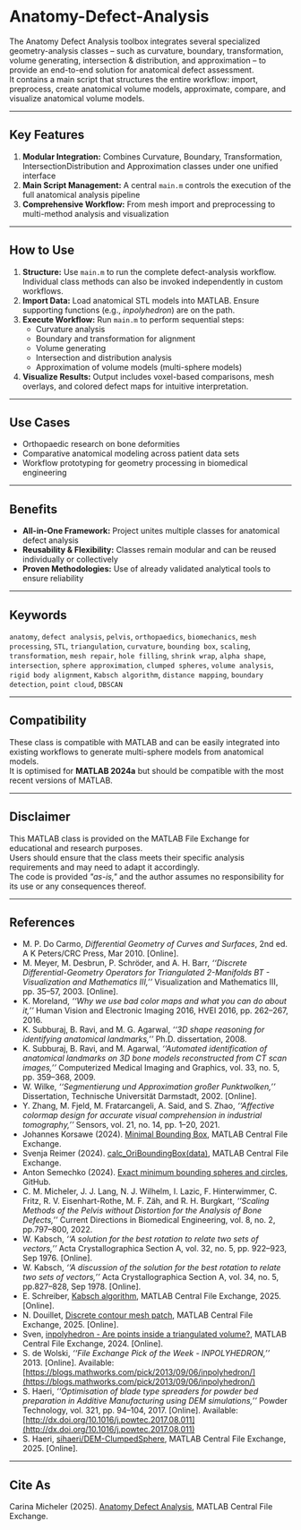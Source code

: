 # Anatomy-Defect-Analysis

The Anatomy Defect Analysis toolbox integrates several specialized geometry-analysis classes – such as curvature, boundary, transformation, volume generating, intersection & distribution, and approximation – to provide an end-to-end solution for anatomical defect assessment.  
It contains a main script that structures the entire workflow: import, preprocess, create anatomical volume models, approximate, compare, and visualize anatomical volume models.

---

## Key Features
1. **Modular Integration:** Combines Curvature, Boundary, Transformation, IntersectionDistribution and Approximation classes under one unified interface  
2. **Main Script Management:** A central `main.m` controls the execution of the full anatomical analysis pipeline  
3. **Comprehensive Workflow:** From mesh import and preprocessing to multi-method analysis and visualization  

---

## How to Use
1. **Structure:** Use `main.m` to run the complete defect-analysis workflow. Individual class methods can also be invoked independently in custom workflows.  
2. **Import Data:** Load anatomical STL models into MATLAB. Ensure supporting functions (e.g., *inpolyhedron*) are on the path.  
3. **Execute Workflow:** Run `main.m` to perform sequential steps:  
   - Curvature analysis  
   - Boundary and transformation for alignment  
   - Volume generating  
   - Intersection and distribution analysis  
   - Approximation of volume models (multi-sphere models)  
4. **Visualize Results:** Output includes voxel-based comparisons, mesh overlays, and colored defect maps for intuitive interpretation.  

---

## Use Cases
- Orthopaedic research on bone deformities  
- Comparative anatomical modeling across patient data sets  
- Workflow prototyping for geometry processing in biomedical engineering  

---

## Benefits
- **All-in-One Framework:** Project unites multiple classes for anatomical defect analysis  
- **Reusability & Flexibility:** Classes remain modular and can be reused individually or collectively  
- **Proven Methodologies:** Use of already validated analytical tools to ensure reliability  

---

## Keywords
`anatomy`, `defect analysis`, `pelvis`, `orthopaedics`, `biomechanics`, `mesh processing`, `STL`, `triangulation`, `curvature`, `bounding box`, `scaling`, `transformation`, `mesh repair`, `hole filling`, `shrink wrap`, `alpha shape`, `intersection`, `sphere approximation`, `clumped spheres`, `volume analysis`, `rigid body alignment`, `Kabsch algorithm`, `distance mapping`, `boundary detection`, `point cloud`, `DBSCAN`

---

## Compatibility
These class is compatible with MATLAB and can be easily integrated into existing workflows to generate multi-sphere models from anatomical models.  
It is optimised for **MATLAB 2024a** but should be compatible with the most recent versions of MATLAB.

---

## Disclaimer
This MATLAB class is provided on the MATLAB File Exchange for educational and research purposes.  
Users should ensure that the class meets their specific analysis requirements and may need to adapt it accordingly.  
The code is provided *"as-is,"* and the author assumes no responsibility for its use or any consequences thereof.

---

## References
- M. P. Do Carmo, *Differential Geometry of Curves and Surfaces*, 2nd ed. A K Peters/CRC Press, Mar 2010. [Online].  
- M. Meyer, M. Desbrun, P. Schröder, and A. H. Barr, *‘‘Discrete Differential-Geometry Operators for Triangulated 2-Manifolds BT - Visualization and Mathematics III,’’* Visualization and Mathematics III, pp. 35–57, 2003. [Online].  
- K. Moreland, *‘‘Why we use bad color maps and what you can do about it,’’* Human Vision and Electronic Imaging 2016, HVEI 2016, pp. 262–267, 2016.  
- K. Subburaj, B. Ravi, and M. G. Agarwal, *‘‘3D shape reasoning for identifying anatomical landmarks,’’* Ph.D. dissertation, 2008.  
- K. Subburaj, B. Ravi, and M. Agarwal, *‘‘Automated identification of anatomical landmarks on 3D bone models reconstructed from CT scan images,’’* Computerized Medical Imaging and Graphics, vol. 33, no. 5, pp. 359–368, 2009.  
- W. Wilke, *‘‘Segmentierung und Approximation großer Punktwolken,’’* Dissertation, Technische Universität Darmstadt, 2002. [Online].  
- Y. Zhang, M. Fjeld, M. Fratarcangeli, A. Said, and S. Zhao, *‘‘Affective colormap design for accurate visual comprehension in industrial tomography,’’* Sensors, vol. 21, no. 14, pp. 1–20, 2021.  
- Johannes Korsawe (2024). [Minimal Bounding Box](https://www.mathworks.com/matlabcentral/fileexchange/18264-minimal-bounding-box), MATLAB Central File Exchange.  
- Svenja Reimer (2024). [calc_OriBoundingBox(data)](https://www.mathworks.com/matlabcentral/fileexchange/64417-calc_oriboundingbox-data), MATLAB Central File Exchange.  
- Anton Semechko (2024). [Exact minimum bounding spheres and circles](https://github.com/AntonSemechko/Bounding-Spheres-And-Circles), GitHub.  
- C. M. Micheler, J. J. Lang, N. J. Wilhelm, I. Lazic, F. Hinterwimmer, C. Fritz, R. V. Eisenhart-Rothe, M. F. Zäh, and R. H. Burgkart, *‘‘Scaling Methods of the Pelvis without Distortion for the Analysis of Bone Defects,’’* Current Directions in Biomedical Engineering, vol. 8, no. 2, pp.797–800, 2022.  
- W. Kabsch, *‘‘A solution for the best rotation to relate two sets of vectors,’’* Acta Crystallographica Section A, vol. 32, no. 5, pp. 922–923, Sep 1976. [Online].  
- W. Kabsch, *‘‘A discussion of the solution for the best rotation to relate two sets of vectors,’’* Acta Crystallographica Section A, vol. 34, no. 5, pp.827–828, Sep 1978. [Online].  
- E. Schreiber, [Kabsch algorithm](https://de.mathworks.com/matlabcentral/fileexchange/25746-kabsch-algorithm), MATLAB Central File Exchange, 2025. [Online].  
- N. Douillet, [Discrete contour mesh patch](https://de.mathworks.com/matlabcentral/fileexchange/78901-discrete-contour-mesh-patch-2d-3d), MATLAB Central File Exchange, 2025. [Online].  
- Sven, [inpolyhedron - Are points inside a triangulated volume?](https://de.mathworks.com/matlabcentral/fileexchange/37856-inpolyhedron-are-points-inside-a-triangulated-volume), MATLAB Central File Exchange, 2024. [Online].  
- S. de Wolski, *‘‘File Exchange Pick of the Week - INPOLYHEDRON,’’* 2013. [Online]. Available: [https://blogs.mathworks.com/pick/2013/09/06/inpolyhedron/](https://blogs.mathworks.com/pick/2013/09/06/inpolyhedron/)  
- S. Haeri, *‘‘Optimisation of blade type spreaders for powder bed preparation in Additive Manufacturing using DEM simulations,’’* Powder Technology, vol. 321, pp. 94–104, 2017. [Online]. Available: [http://dx.doi.org/10.1016/j.powtec.2017.08.011](http://dx.doi.org/10.1016/j.powtec.2017.08.011)  
- S. Haeri, [sihaeri/DEM-ClumpedSphere](https://de.mathworks.com/matlabcentral/fileexchange/67754-sihaeri-dem-clumpedsphere), MATLAB Central File Exchange, 2025. [Online].  

---

## Cite As
Carina Micheler (2025). [Anatomy Defect Analysis](https://www.mathworks.com/matlabcentral/fileexchange/181346-anatomy-defect-analysis), MATLAB Central File Exchange.
